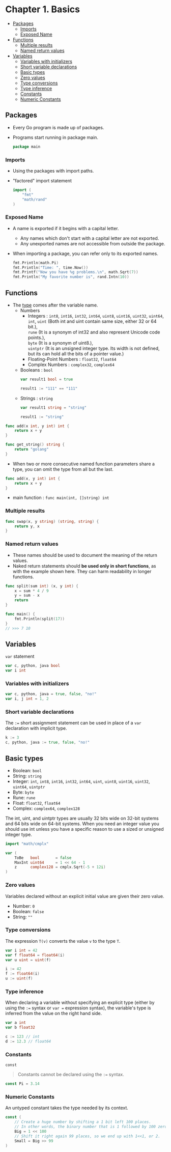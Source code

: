 # Chapter 1. Basics
* [Packages](#packages)
    * [Imports](#imports)
    * [Exposed Name](#exposed-name)
* [Functions](#functions)
    * [Multiple results](#multiple-results)
    * [Named return values](#named-return-values)
* [Variables](#variables)
    * [Variables with initializers](#variables-with-initializers)
    * [Short variable declarations](#short-variable-declarations)
    * [Basic types](#basic-types)
    * [Zero values](#zero-values)
    * [Type conversions](#type-conversions)
    * [Type inference](#type-inference)
    * [Constants](#constants)
    * [Numeric Constants](#numeric-constants)

## Packages

* Every Go program is made up of packages.

* Programs start running in package main.

    ```go
    package main
    ```

### Imports

* Using the packages with import paths.
* "factored" import statement

    ```go
    import (
        "fmt"
        "math/rand"
    )
    ```

### Exposed Name

* A name is exported if it begins with a capital letter.
    * Any names which don't start with a capital letter are not exported.
    * Any unexported names are not accessible from outside the package.
* When importing a package, you can refer only to its exported names.

    ```go
    fmt.Println(math.Pi)
    fmt.Println("Time: ", time.Now())
    fmt.Printf("Now you have %g problems.\n", math.Sqrt(7))
    fmt.Println("My favorite number is", rand.Intn(10))
    ```

## Functions

* The [type](https://www.geeksforgeeks.org/data-types-in-go/) comes after the variable name.
    * Numbers
        * Integers : `int8`, `int16`, `int32`, `int64`, `uint8`, `uint16`, `uint32`, `uint64`, \
            `int`, `uint` (Both int and uint contain same size, either 32 or 64 bit.), \
            `rune` (It is a synonym of int32 and also represent Unicode code points.), \
            `byte` (It is a synonym of uint8.), \
            `uintptr` (It is an unsigned integer type. Its width is not defined, but its can hold all the bits of a pointer value.)
        * Floating-Point Numbers : `float32`, `float64`
        * Complex Numbers : `complex32`, `complex64`
    * Booleans : `bool`
        ```go
        var result1 bool = true

        result1 := "111" == "111"
        ```
    * Strings : `string`
        ```go
        var result1 string = "string"

        result1 := "string"
        ```

```go
func add(x int, y int) int {
	return x + y
}

func get_string() string {
    return "golang"
}
```

* When two or more consecutive named function parameters share a type, you can omit the type from all but the last.
```go
func add(x, y int) int {
	return x + y
}
```

* main function : `func main(int, []string) int`

### Multiple results

```go
func swap(x, y string) (string, string) {
	return y, x
}
```

### Named return values

* These names should be used to document the meaning of the return values.
* Naked return statements should **be used only in short functions**, as with the example shown here. They can harm readability in longer functions.

```go
func split(sum int) (x, y int) {
	x = sum * 4 / 9
	y = sum - x
	return
}

func main() {
	fmt.Println(split(17))
}
// >>> 7 10
```

## Variables

`var` statement

```go
var c, python, java bool
var i int
```

### Variables with initializers

```go
var c, python, java = true, false, "no!"
var i, j int = 1, 2
```

### Short variable declarations

The `:=` short assignment statement can be used in place of a `var` declaration with implicit type.

```go
k := 3
c, python, java := true, false, "no!"
```

## Basic types

* Boolean: `bool`
* String: `string`
* Integer: `int`, `int8`, `int16`, `int32`, `int64`, `uint`, `uint8`, `uint16`, `uint32`, `uint64`, `uintptr`
* Byte: `byte`
* Rune: `rune`
* Float: `float32`, `float64`
* Complex: `complex64`, `complex128`

The int, uint, and uintptr types are usually 32 bits wide on 32-bit systems and 64 bits wide on 64-bit systems. When you need an integer value you should use int unless you have a specific reason to use a sized or unsigned integer type.

```go
import "math/cmplx"

var (
	ToBe   bool       = false
	MaxInt uint64     = 1 << 64 - 1
	z      complex128 = cmplx.Sqrt(-5 + 12i)
)
```

### Zero values

Variables declared without an explicit initial value are given their zero value.

* Number: `0`
* Boolean: `false`
* String: `""`

### Type conversions

The expression `T(v)` converts the value `v` to the type `T`.

```go
var i int = 42
var f float64 = float64(i)
var u uint = uint(f)

i := 42
f := float64(i)
u := uint(f)
```

### Type inference

When declaring a variable without specifying an explicit type (either by using the `:=` syntax or `var =` expression syntax), the variable's type is inferred from the value on the right hand side.

```go
var a int
var b float32

c := 123 // int
d := 12.3 // float64
```

### Constants

`const`

> Constants cannot be declared using the `:=` syntax.

```go
const Pi = 3.14
```

### Numeric Constants

An untyped constant takes the type needed by its context.

```go
const (
	// Create a huge number by shifting a 1 bit left 100 places.
	// In other words, the binary number that is 1 followed by 100 zeroes.
	Big = 1 << 100
	// Shift it right again 99 places, so we end up with 1<<1, or 2.
	Small = Big >> 99
)
```